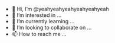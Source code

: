 - 👋 Hi, I’m @yeahyeahyeahyeahyeahyeah
- 👀 I’m interested in ...
- 🌱 I’m currently learning ...
- 💞️ I’m looking to collaborate on ...
- 📫 How to reach me ...

<!---
yeahyeahyeahyeahyeahyeah/yeahyeahyeahyeahyeahyeah is a ✨ special ✨ repository because its `README.md` (this file) appears on your GitHub profile.
You can click the Preview link to take a look at your changes.
--->
